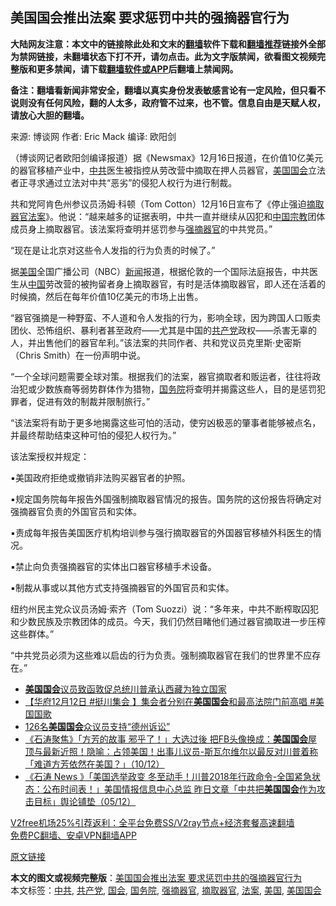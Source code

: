  <h2>美国国会推出法案 要求惩罚中共的强摘器官行为</h2> <p class="notice"><b>大陆网友注意：本文中的链接除此处和文末的<a href="https://github.com/bannedbook/fanqiang" >翻墙</a>软件下载和<a href="https://github.com/killgcd/justmysocks/blob/master/README.md">翻墙推荐</a>链接外全部为禁网链接，未翻墙状态下打不开，请勿点击。此为文字版禁闻，欲看图文视频完整版和更多禁闻，请下载<a href="https://github.com/bannedbook/fanqiang">翻墙软件或APP</a>后翻墙上禁闻网。</p><p>备注：翻墙看新闻非常安全，翻墙以真实身份发表敏感言论有一定风险，但只看不说则没有任何风险，翻的人太多，政府管不过来，也不管。信息自由是天赋人权，请放心大胆的翻墙。</b></p>  <div class="entry"> <p>来源:&nbsp;博谈网                            作者:&nbsp;Eric Mack                       编译:&nbsp;欧阳剑                           </p> <p></p> <p>（博谈网记者欧阳剑编译报道）据《Newsmax》12月16日报道，在价值10亿美元的器官移植产业中，<a href="https://www.bannedbook.org/bnews/tag/%e4%b8%ad%e5%85%b1/" class="st_tag internal_tag" rel="tag" title="标签 中共 下的日志">中共</a>医生被指控从劳改营中摘取在押人员器官，<a href="https://www.bannedbook.org/bnews/tag/%e7%be%8e%e5%9b%bd%e5%9b%bd%e4%bc%9a/" class="st_tag internal_tag" rel="tag" title="标签 美国国会 下的日志">美国国会</a>立法者正寻求通过立法对中共“恶劣”的侵犯人权行为进行制裁。</p> <p>共和党阿肯色州参议员汤姆·科顿（Tom Cotton）12月16日宣布了《停止强迫<a href="https://www.bannedbook.org/bnews/tag/%E6%91%98%E5%8F%96%E5%99%A8%E5%AE%98/" class="st_tag internal_tag" rel="tag" title="标签 摘取器官 下的日志">摘取器官</a><a href="https://www.bannedbook.org/bnews/tag/%E6%B3%95%E6%A1%88/" class="st_tag internal_tag" rel="tag" title="标签 法案 下的日志">法案</a>》。他说：“越来越多的证据表明，中共一直并继续从囚犯和<span class='wp_keywordlink'><a href="https://www.bannedbook.org/forum11/topic307.html" title="禁片：在中国宗教信仰自由吗？" target="_blank">中国宗教</a></span>团体成员身上摘取器官。该法案将查明并惩罚参与<a href="https://www.bannedbook.org/bnews/tag/%e5%bc%ba%e6%91%98%e5%99%a8%e5%ae%98/" class="st_tag internal_tag" rel="tag" title="标签 强摘器官 下的日志">强摘器官</a>的中共党员。”</p> <p>“现在是让北京对这些令人发指的行为负责的时候了。”</p> <p>据<a href="https://www.bannedbook.org/bnews/tag/%e7%be%8e%e5%9b%bd/" class="st_tag internal_tag" rel="tag" title="标签 美国 下的日志">美国</a>全国广播公司（NBC）<span class='wp_keywordlink_affiliate'><a href="https://www.bannedbook.org/" title="新闻">新闻</a></span>报道，根据伦敦的一个国际法庭报告，中共医生从<span class='wp_keywordlink_affiliate'><a href="https://www.bannedbook.org/" title="中国" target="_blank">中国</a></span>劳改营的被拘留者身上摘取器官，有时是活体摘取器官，即人还在活着的时候摘，然后在每年价值10亿美元的市场上出售。</p>  <p>“器官强摘是一种野蛮、不人道和令人发指的行为，影响全球，因为跨国人口贩卖团伙、恐怖组织、暴利者甚至政府——尤其是中国的<a href="https://www.bannedbook.org/bnews/tag/%e5%85%b1%e4%ba%a7%e5%85%9a/" class="st_tag internal_tag" rel="tag" title="标签 共产党 下的日志">共产党</a>政权——杀害无辜的人，并出售他们的器官牟利。”该法案的共同作者、共和党议员克里斯·史密斯（Chris Smith）在一份声明中说。</p> <p>“一个全球问题需要全球对策。根据我们的法案，器官摘取者和贩运者，往往将政治犯或少数族裔等弱势群体作为猎物，<a href="https://www.bannedbook.org/bnews/tag/%e5%9b%bd%e5%8a%a1%e9%99%a2/" class="st_tag internal_tag" rel="tag" title="标签 国务院 下的日志">国务院</a>将查明并揭露这些人，目的是惩罚犯罪者，促进有效的制裁并限制旅行。”</p> <p>“该法案将有助于更多地揭露这些可怕的活动，使穷凶极恶的肇事者能够被点名，并最终帮助结束这种可怕的侵犯人权行为。”</p> <p>该法案授权并规定：</p> <p>▪美国政府拒绝或撤销非法购买器官者的护照。</p> <p>▪规定国务院每年报告外国强制摘取器官情况的报告。国务院的这份报告将确定对强摘器官负责的外国官员和实体。</p>  <p>▪责成每年报告美国医疗机构培训参与强行摘取器官的外国器官移植外科医生的情况。</p> <p>▪禁止向负责强摘器官的实体出口器官移植手术设备。</p> <p>▪制裁从事或以其他方式支持强摘器官的外国官员和实体。</p> <p>纽约州民主党众议员汤姆·索齐（Tom Suozzi）说：“多年来，中共不断榨取囚犯和少数民族及宗教团体的成员。今天，我们仍然目睹他们通过器官摘取进一步压榨这些群体。”</p> <p>“中共党员必须为这些难以启齿的行为负责。强制摘取器官在我们的世界里不应存在。”</p> <ul class='op-related-articles' title='相关阅读'> <li><a href='https://www.bannedbook.org/bnews/renquan/xizang/20201217/1449772.html' target='_blank'><b>美国国会</b>议员致函敦促总统川普承认西藏为独立国家</a></li> <li><a href='https://www.bannedbook.org/bnews/bannedvideo/20201213/1446629.html' target='_blank'>【华府12月12日 #挺川集会 】集会者分别在<b>美国国会</b>和最高法院门前高唱 #美国国歌</a></li> <li><a href='https://www.bannedbook.org/bnews/cbnews/20201212/1446113.html' target='_blank'>126名<b>美国国会</b>众议员支持“德州诉讼”</a></li> <li><a href='https://www.bannedbook.org/bnews/bannedvideo/20201211/1445753.html' target='_blank'>《石涛聚焦》「方芳的故事 邪乎了！」大选过後 把FB头像换成：<b>美国国会</b>屋顶与最新近照！隐喻：占领美国！出事儿议员-斯瓦尔维尔以最反对川普着称「难道方芳依然在美国？」（10/12）</a></li> <li><a href='https://www.bannedbook.org/bnews/bannedvideo/20201206/1442805.html' target='_blank'>《石涛 News 》「美国选举政变 冬至动手！川普2018年行政命令-全国紧急状态：公布时间表！」美国情报信息中心总监 昨日文章「中共把<b>美国国会</b>作为攻击目标」舆论铺垫（05/12）</a></li> </ul> <p class="texttj"> <a href="https://github.com/bannedbook/fanqiang/wiki/V2ray%E6%9C%BA%E5%9C%BA" target="_blank">V2free机场25%引荐返利：全平台免费SS/V2ray节点+经济套餐高速翻墙</a><br/> <a href="https://github.com/bannedbook/fanqiang/wiki/%E7%A6%81%E9%97%BB%E7%BD%91%E5%AE%89%E5%8D%93%E7%BF%BB%E5%A2%99%E6%96%B0%E9%97%BBAPP" target="_blank">免费PC翻墙、安卓VPN翻墙APP</a></p><p><a href="https://www.newsmax.com/newsfront/organ-harvesting-ccp-tomcotton/2020/12/16/id/1001900/">原文链接</a></p> <a name='sharetosocial'></a>       <div><b>本文的图文或视频完整版</b>：<a href='https://www.bannedbook.org/bnews/cbnews/20201218/1450008.html'>美国国会推出法案 要求惩罚中共的强摘器官行为</a></div>  </div><!--END ENTRY--> <div class="postfooter"> <div>本文标签：<a href="https://www.bannedbook.org/bnews/tag/%e4%b8%ad%e5%85%b1/" rel="tag">中共</a>, <a href="https://www.bannedbook.org/bnews/tag/%e5%85%b1%e4%ba%a7%e5%85%9a/" rel="tag">共产党</a>, <a href="https://www.bannedbook.org/bnews/tag/%e5%9b%bd%e4%bc%9a/" rel="tag">国会</a>, <a href="https://www.bannedbook.org/bnews/tag/%e5%9b%bd%e5%8a%a1%e9%99%a2/" rel="tag">国务院</a>, <a href="https://www.bannedbook.org/bnews/tag/%e5%bc%ba%e6%91%98%e5%99%a8%e5%ae%98/" rel="tag">强摘器官</a>, <a href="https://www.bannedbook.org/bnews/tag/%E6%91%98%E5%8F%96%E5%99%A8%E5%AE%98/" rel="tag">摘取器官</a>, <a href="https://www.bannedbook.org/bnews/tag/%E6%B3%95%E6%A1%88/" rel="tag">法案</a>, <a href="https://www.bannedbook.org/bnews/tag/%e7%be%8e%e5%9b%bd/" rel="tag">美国</a>, <a href="https://www.bannedbook.org/bnews/tag/%e7%be%8e%e5%9b%bd%e5%9b%bd%e4%bc%9a/" rel="tag">美国国会</a></div>  </div><!--END POSTFOOTER--> 